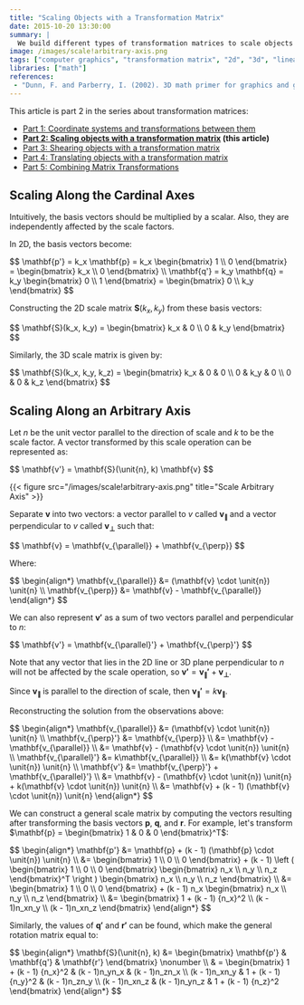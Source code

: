 ```yaml
---
title: "Scaling Objects with a Transformation Matrix"
date: 2015-10-20 13:30:00
summary: |
  We build different types of transformation matrices to scale objects along cardinal axes and arbitrary axes in 2D and 3D with matrix multiplication!
image: /images/scale!arbitrary-axis.png
tags: ["computer graphics", "transformation matrix", "2d", "3d", "linear algebra", "scaling"]
libraries: ["math"]
references:
 - "Dunn, F. and Parberry, I. (2002). 3D math primer for graphics and game development. Plano, Tex.: Wordware Pub."
---
```


This article is part 2 in the series about transformation matrices:

- [Part 1: Coordinate systems and transformations between them](../coordinate-systems/)
- **[Part 2: Scaling objects with a transformation matrix](../scale/) (this article)**
- [Part 3: Shearing objects with a transformation matrix](../shearing/)
- [Part 4: Translating objects with a transformation matrix](../translation/)
- [Part 5: Combining Matrix Transformations](../combining-transformations/)

## Scaling Along the Cardinal Axes

Intuitively, the basis vectors should be multiplied by a scalar. Also, they are independently affected by the scale factors.

In 2D, the basis vectors become:

<div>$$
\mathbf{p'} = k_x \mathbf{p} = k_x \begin{bmatrix} 1 \\ 0 \end{bmatrix} = \begin{bmatrix} k_x \\ 0 \end{bmatrix} \\
\mathbf{q'} = k_y \mathbf{q} = k_y \begin{bmatrix} 0 \\ 1 \end{bmatrix} = \begin{bmatrix} 0 \\ k_y \end{bmatrix}
$$</div>

Constructing the 2D scale matrix $\mathbf{S}(k_x, k_y)$ from these basis vectors:

<div>$$
\mathbf{S}(k_x, k_y) = \begin{bmatrix} k_x & 0 \\ 0 & k_y \end{bmatrix}
$$</div>

Similarly, the 3D scale matrix is given by:

<div>$$
\mathbf{S}(k_x, k_y, k_z) = \begin{bmatrix}
k_x & 0 & 0 \\
0 & k_y & 0 \\
0 & 0 & k_z
\end{bmatrix}
$$</div>

## Scaling Along an Arbitrary Axis

Let $\unit{n}$ be the unit vector parallel to the direction of scale and $k$ to be the scale factor. A vector transformed by this scale operation can be represented as:

<div>$$
\mathbf{v'} = \mathbf{S}(\unit{n}, k) \mathbf{v}
$$</div>

{{< figure src="/images/scale!arbitrary-axis.png" title="Scale Arbitrary Axis" >}}

Separate $\mathbf{v}$ into two vectors: a vector parallel to $\unit{v}$ called $\mathbf{v_{\parallel}}$ and a vector perpendicular to $\unit{v}$ called $\mathbf{v_{\perp}}$ such that:

<div>$$
\mathbf{v} = \mathbf{v_{\parallel}} + \mathbf{v_{\perp}}
$$</div>

Where:

<div>$$
\begin{align*}
\mathbf{v_{\parallel}} &= (\mathbf{v} \cdot \unit{n}) \unit{n} \\
\mathbf{v_{\perp}} &= \mathbf{v} - \mathbf{v_{\parallel}}
\end{align*}
$$</div>

We can also represent $\mathbf{v'}$ as a sum of two vectors parallel and perpendicular to $\unit{n}$:

<div>$$
\mathbf{v'} = \mathbf{v_{\parallel}'} + \mathbf{v_{\perp}'}
$$</div>

Note that any vector that lies in the 2D line or 3D plane perpendicular to $\unit{n}$ will not be affected by the scale operation, so $\mathbf{v'} = \mathbf{v_{\parallel}'} + \mathbf{v_{\perp}}$.

Since $\mathbf{v_{\parallel}}$ is parallel to the direction of scale, then $\mathbf{v_{\parallel}'} = k\mathbf{v_{\parallel}}$.

Reconstructing the solution from the observations above:

<div>$$
\begin{align*}
\mathbf{v_{\parallel}} &= (\mathbf{v} \cdot \unit{n}) \unit{n} \\
\mathbf{v_{\perp}'} &= \mathbf{v_{\perp}} \\
&= \mathbf{v} - \mathbf{v_{\parallel}} \\
&= \mathbf{v} - (\mathbf{v} \cdot \unit{n}) \unit{n} \\
\mathbf{v_{\parallel}'} &= k\mathbf{v_{\parallel}} \\
&= k(\mathbf{v} \cdot \unit{n}) \unit{n}  \\
\mathbf{v'} &= \mathbf{v_{\perp}'} + \mathbf{v_{\parallel}'} \\
&= \mathbf{v} - (\mathbf{v} \cdot \unit{n}) \unit{n} + k(\mathbf{v} \cdot \unit{n}) \unit{n} \\
&= \mathbf{v} + (k - 1) (\mathbf{v} \cdot \unit{n}) \unit{n}
\end{align*}
$$</div>

We can construct a general scale matrix by computing the vectors resulting after transforming the basis vectors $\mathbf{p}$, $\mathbf{q}$, and $\mathbf{r}$. For example, let's transform $\mathbf{p} = \begin{bmatrix} 1 & 0 & 0 \end{bmatrix}^T$:

<div>$$
\begin{align*}
\mathbf{p'} &= \mathbf{p} + (k - 1) (\mathbf{p} \cdot \unit{n}) \unit{n} \\
&= \begin{bmatrix} 1 \\ 0 \\ 0 \end{bmatrix} + (k - 1) \left ( \begin{bmatrix} 1 \\ 0 \\ 0 \end{bmatrix} \begin{bmatrix} n_x \\ n_y \\ n_z \end{bmatrix}^T \right ) \begin{bmatrix} n_x \\ n_y \\ n_z \end{bmatrix} \\
&= \begin{bmatrix} 1 \\ 0 \\ 0 \end{bmatrix} + (k - 1) n_x \begin{bmatrix} n_x \\ n_y \\ n_z \end{bmatrix} \\
&= \begin{bmatrix}
1 + (k - 1) {n_x}^2 \\
(k - 1)n_xn_y \\
(k - 1)n_xn_z
\end{bmatrix}
\end{align*}
$$</div>

Similarly, the values of $\mathbf{q'}$ and $\mathbf{r'}$ can be found, which make the general rotation matrix equal to:

<div>$$
\begin{align*}
\mathbf{S}(\unit{n}, k) &= \begin{bmatrix} \mathbf{p'} & \mathbf{q'} & \mathbf{r'} \end{bmatrix} \nonumber \\
& = \begin{bmatrix}
1 + (k - 1) {n_x}^2 & (k - 1)n_yn_x & (k - 1)n_zn_x \\
(k - 1)n_xn_y & 1 + (k - 1) {n_y}^2 & (k - 1)n_zn_y \\
(k - 1)n_xn_z & (k - 1)n_yn_z & 1 + (k - 1) {n_z}^2
\end{bmatrix}
\end{align*}
$$</div>
